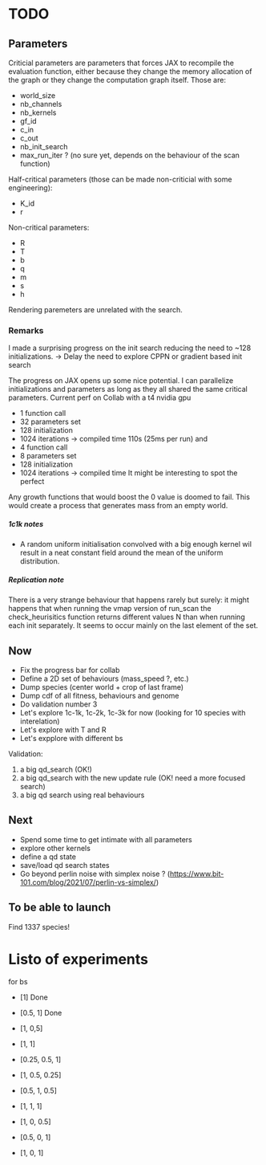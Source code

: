 # TODO 

## Parameters
Criticial parameters are parameters that forces JAX to recompile the evaluation function, either because they change the memory allocation of the graph or they change the computation graph itself. Those are:
- world_size
- nb_channels
- nb_kernels
- gf_id
- c_in
- c_out
- nb_init_search
- max_run_iter ? (no sure yet, depends on the behaviour of the scan function)

Half-critical parameters (those can be made non-criticial with some engineering):
- K_id
- r

Non-critical parameters:
- R
- T
- b
- q
- m
- s
- h

Rendering paremeters are unrelated with the search.

### Remarks
I made a surprising progress on the init search reducing the need to ~128 initializations.
-> Delay the need to explore CPPN or gradient based init search

The progress on JAX opens up some nice potential. I can parallelize initializations and parameters as long as they all shared the same critical parameters.
Current perf on Collab with a t4 nvidia gpu
- 1 function call
- 32 parameters set
- 128 initialization
- 1024 iterations
-> compiled time 110s (25ms per run)
and
- 4 function call
- 8 parameters set
- 128 initialization
- 1024 iterations
-> compiled time
It might be interesting to spot the perfect

Any growth functions that would boost the 0 value is doomed to fail. This would create a process that generates mass from an empty world.

##### 1c1k notes
- A random uniform initialisation convolved with a big enough kernel wil result in a neat constant field around the mean of the uniform distribution.

##### Replication note
There is a very strange behaviour that happens rarely but surely: it might happens that when running the vmap version of run_scan the check_heurisitics function returns different values N than when running each init separately.
It seems to occur mainly on the last element of the set.

## Now
- Fix the progress bar for collab
- Define a 2D set of behaviours (mass_speed ?, etc.)
- Dump species (center world + crop of last frame)
- Dump cdf of all fitness, behaviours and genome
- Do validation number 3
- Let's explore 1c-1k, 1c-2k, 1c-3k for now (looking for 10 species with interelation)
- Let's explore with T and R
- Let's expplore with different bs

Validation:
1. a big qd_search (OK!)
2. a big qd_search with the new update rule (OK! need a more focused search)
3. a big qd search using real behaviours

## Next
- Spend some time to get intimate with all parameters
- explore other kernels
- define a qd state
- save/load qd search states
-  Go beyond perlin noise with simplex noise ? (https://www.bit-101.com/blog/2021/07/perlin-vs-simplex/)

## To be able to launch
Find 1337 species!

# Listo of experiments
for bs
- [1] Done

- [0.5, 1] Done
- [1, 0,5]
- [1, 1]

- [0.25, 0.5, 1]
- [1, 0.5, 0.25]
- [0.5, 1, 0.5]
- [1, 1, 1]

- [1, 0, 0.5]
- [0.5, 0, 1]
- [1, 0, 1]